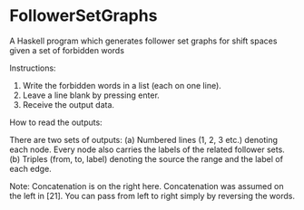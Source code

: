 # FollowerSetGraphs
A Haskell program which generates follower set graphs for shift spaces given a set of forbidden words

Instructions:

1. Write the forbidden words in a list (each on one line).
2. Leave a line blank by pressing enter.
3. Receive the output data.

How to read the outputs:

There are two sets of outputs:
(a) Numbered lines (1, 2, 3 etc.) denoting each node.
Every node also carries the labels of the related follower sets.
(b) Triples (from, to, label) denoting the source the range and the label of each edge.

Note: Concatenation is on the right here.
Concatenation was assumed on the left in [21].
You can pass from left to right simply by reversing the words.